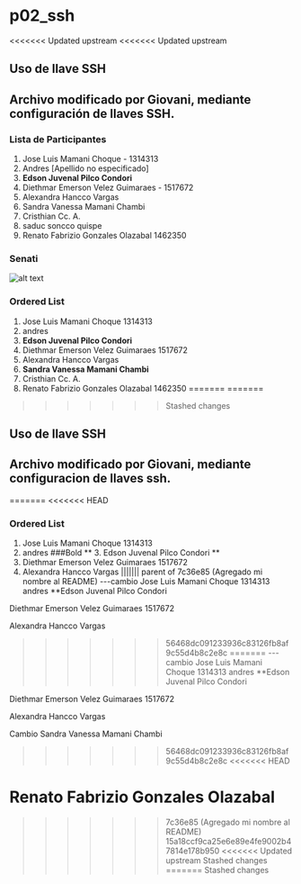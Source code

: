 # p02_ssh
<<<<<<< Updated upstream
<<<<<<< Updated upstream

## Uso de llave SSH
## Archivo modificado por Giovani, mediante configuración de llaves SSH.

### Lista de Participantes
1. Jose Luis Mamani Choque - 1314313
2. Andres [Apellido no especificado]
3. **Edson Juvenal Pilco Condori**
4. Diethmar Emerson Velez Guimaraes - 1517672
5. Alexandra Hancco Vargas
6. Sandra Vanessa Mamani Chambi
7. Cristhian Cc. A.
8. saduc soncco quispe
9. Renato Fabrizio Gonzales Olazabal 1462350

### Senati
![alt text](https://www.senati.edu.pe/sites/all/themes/senati_theme/img/logo.svg)

### Ordered List
1. Jose Luis Mamani Choque 1314313
2. andres
3. **Edson Juvenal Pilco Condori**
4. Diethmar Emerson Velez Guimaraes 1517672
5. Alexandra Hancco Vargas
6. **Sandra Vanessa Mamani Chambi**
7. Cristhian Cc. A.
8. Renato Fabrizio Gonzales Olazabal 1462350
=======
=======
>>>>>>> Stashed changes
## Uso de llave SSH
## Archivo modificado por Giovani, mediante configuracion de llaves ssh.
=======
<<<<<<< HEAD
### Ordered List
1. Jose Luis Mamani Choque 1314313
2. andres 
###Bold
** 3. Edson Juvenal Pilco Condori **
4. Diethmar Emerson Velez Guimaraes 1517672
5. Alexandra Hancco Vargas 
||||||| parent of 7c36e85 (Agregado mi nombre al README)
---cambio
Jose Luis Mamani Choque 1314313
andres 
**Edson Juvenal Pilco Condori

Diethmar Emerson Velez Guimaraes 1517672

Alexandra Hancco Vargas 

>>>>>>> 56468dc091233936c83126fb8af9c55d4b8c2e8c
=======
---cambio
Jose Luis Mamani Choque 1314313
andres 
**Edson Juvenal Pilco Condori

Diethmar Emerson Velez Guimaraes 1517672

Alexandra Hancco Vargas

Cambio Sandra Vanessa Mamani Chambi 

>>>>>>> 56468dc091233936c83126fb8af9c55d4b8c2e8c
<<<<<<< HEAD

Renato Fabrizio Gonzales Olazabal
=======
>>>>>>> 7c36e85 (Agregado mi nombre al README)
>>>>>>> 15a18ccf9ca25e6e89e4fe9002b47814e178b950
<<<<<<< Updated upstream
>>>>>>> Stashed changes
=======
>>>>>>> Stashed changes
